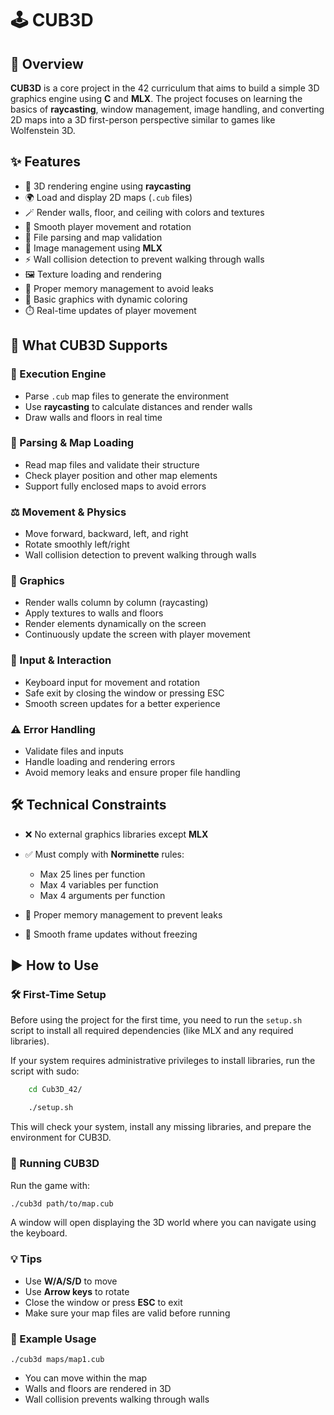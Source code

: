 # 🕹️ CUB3D



## 📌 Overview

**CUB3D** is a core project in the 42 curriculum that aims to build a simple 3D graphics engine using **C** and **MLX**. The project focuses on learning the basics of **raycasting**, window management, image handling, and converting 2D maps into a 3D first-person perspective similar to games like Wolfenstein 3D.

## ✨ Features

* 🧠 3D rendering engine using **raycasting**
* 🌍 Load and display 2D maps (`.cub` files)
* 🪄 Render walls, floor, and ceiling with colors and textures
* 🔄 Smooth player movement and rotation
* 📜 File parsing and map validation
* 🧱 Image management using **MLX**
* ⚡ Wall collision detection to prevent walking through walls
* 🖼️ Texture loading and rendering
* 🧪 Proper memory management to avoid leaks
* 🎨 Basic graphics with dynamic coloring
* ⏱️ Real-time updates of player movement

## 🧭 What CUB3D Supports

### 🧵 Execution Engine

* Parse `.cub` map files to generate the environment
* Use **raycasting** to calculate distances and render walls
* Draw walls and floors in real time

### 🧹 Parsing & Map Loading

* Read map files and validate their structure
* Check player position and other map elements
* Support fully enclosed maps to avoid errors

### ⚖️ Movement & Physics

* Move forward, backward, left, and right
* Rotate smoothly left/right
* Wall collision detection to prevent walking through walls

### 📂 Graphics

* Render walls column by column (raycasting)
* Apply textures to walls and floors
* Render elements dynamically on the screen
* Continuously update the screen with player movement

### 💬 Input & Interaction

* Keyboard input for movement and rotation
* Safe exit by closing the window or pressing ESC
* Smooth screen updates for a better experience

### ⚠️ Error Handling

* Validate files and inputs
* Handle loading and rendering errors
* Avoid memory leaks and ensure proper file handling

## 🛠️ Technical Constraints

* ❌ No external graphics libraries except **MLX**

* ✅ Must comply with **Norminette** rules:

  * Max 25 lines per function
  * Max 4 variables per function
  * Max 4 arguments per function

* 📁 Proper memory management to prevent leaks

* 🔀 Smooth frame updates without freezing

## ▶️ How to Use

### 🛠️ First-Time Setup

Before using the project for the first time, you need to run the `setup.sh` script to install all required dependencies (like MLX and any required libraries).

If your system requires administrative privileges to install libraries, run the script with sudo:


```bash
	cd Cub3D_42/
```

```bash
	./setup.sh
```

This will check your system, install any missing libraries, and prepare the environment for CUB3D.

### 🚀 Running CUB3D

Run the game with:

```bash
./cub3d path/to/map.cub
```

A window will open displaying the 3D world where you can navigate using the keyboard.

### 💡 Tips

* Use **W/A/S/D** to move
* Use **Arrow keys** to rotate
* Close the window or press **ESC** to exit
* Make sure your map files are valid before running

### 🧪 Example Usage

```shell
./cub3d maps/map1.cub
```

* You can move within the map
* Walls and floors are rendered in 3D
* Wall collision prevents walking through walls

